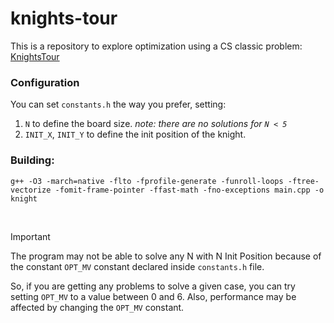 # knights-tour
This is a repository to explore optimization using a CS classic problem: [KnightsTour](https://en.wikipedia.org/wiki/Knight%27s_tour)

### Configuration 
You can set `constants.h` the way you prefer, setting: 

1. `N` to define the board size. _note: there are no solutions for `N < 5`_
2. `INIT_X`, `INIT_Y` to define the init position of the knight. 


### Building: 

```
g++ -O3 -march=native -flto -fprofile-generate -funroll-loops -ftree-vectorize -fomit-frame-pointer -ffast-math -fno-exceptions main.cpp -o knight
```

<br/>

> [!IMPORTANT] 
> 
> The program may not be able to solve any N with N Init Position because of the constant `OPT_MV` constant declared inside `constants.h` file. 
> 
> So, if you are getting any problems to solve a given case, you can try setting `OPT_MV` to a value between 0 and 6. 
> Also, performance may be affected by changing the `OPT_MV` constant. 


## 
